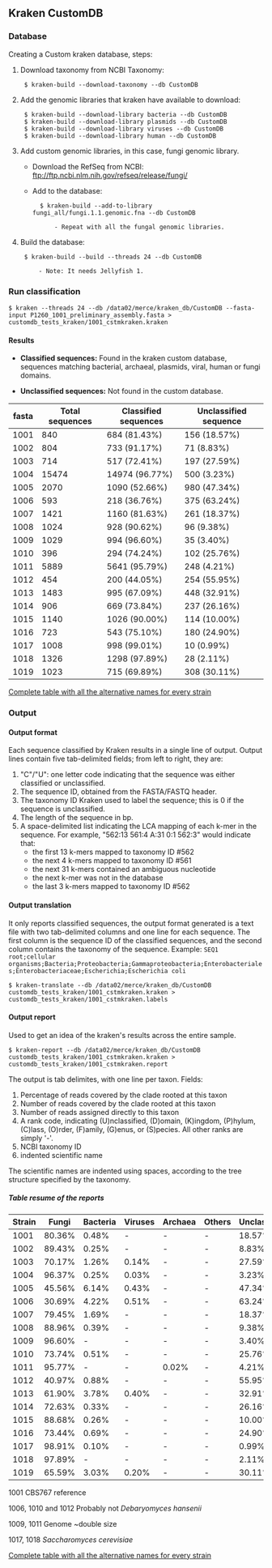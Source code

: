 ## Kraken CustomDB

### Database
Creating a Custom kraken database, steps:

1. Download taxonomy from NCBI Taxonomy:

		$ kraken-build --download-taxonomy --db CustomDB

2. Add the genomic libraries that kraken have available to download:

		$ kraken-build --download-library bacteria --db CustomDB
		$ kraken-build --download-library plasmids --db CustomDB
	 	$ kraken-build --download-library viruses --db CustomDB
		$ kraken-build --download-library human --db CustomDB

3. Add custom genomic libraries, in this case, fungi genomic library.

	- Download the RefSeq from NCBI: ftp://ftp.ncbi.nlm.nih.gov/refseq/release/fungi/

	- Add to the database:

			$ kraken-build --add-to-library fungi_all/fungi.1.1.genomic.fna --db CustomDB

				- Repeat with all the fungal genomic libraries. 

4. Build the database:

		$ kraken-build --build --threads 24 --db CustomDB

			- Note: It needs Jellyfish 1. 


### Run classification

	$ kraken --threads 24 --db /data02/merce/kraken_db/CustomDB --fasta-input P1260_1001_preliminary_assembly.fasta > customdb_tests_kraken/1001_cstmkraken.kraken 

#### Results

- **Classified sequences:** Found in the kraken custom database, sequences matching bacterial, archaeal, plasmids, viral, human or fungi domains.

- **Unclassified sequences:** Not found in the custom database.  

| fasta     	| Total sequences 	| Classified sequences 	| Unclassified sequence |
|---------------|-----------------------|-----------------------|-----------------------| 
| 1001       	| 840             	| 684 (81.43%)	      	| 156 (18.57%)	        |
| 1002		| 804			| 733 (91.17%)		| 71 (8.83%)		|	
| 1003		| 714			| 517 (72.41%)		| 197 (27.59%)		|
| 1004		| 15474			| 14974 (96.77%)	| 500 (3.23%)		|
| 1005		| 2070			| 1090 (52.66%)		| 980 (47.34%)		|
| 1006		| 593			| 218 (36.76%)		| 375 (63.24%)		|
| 1007		| 1421			| 1160 (81.63%)		| 261 (18.37%)		|
| 1008		| 1024			| 928 (90.62%)		| 96 (9.38%)		|
| 1009		| 1029			| 994 (96.60%)		| 35 (3.40%)		|
| 1010		| 396			| 294 (74.24%)		| 102 (25.76%)		|
| 1011		| 5889			| 5641 (95.79%)		| 248 (4.21%)		|
| 1012		| 454			| 200 (44.05%)		| 254 (55.95%)		|
| 1013		| 1483			| 995 (67.09%)		| 448 (32.91%)		|
| 1014		| 906			| 669 (73.84%)		| 237 (26.16%)		|
| 1015		| 1140			| 1026 (90.00%)		| 114 (10.00%)		|
| 1016		| 723			| 543 (75.10%)		| 180 (24.90%)		|
| 1017		| 1008			| 998 (99.01%)		| 10 (0.99%)		|
| 1018		| 1326			| 1298 (97.89%)		| 28 (2.11%)		|
| 1019		| 1023			| 715 (69.89%)		| 308 (30.11%)		|
	
[Complete table with all the alternative names for every strain](https://github.com/The-Bioinformatics-Group/Debaryomyces_hansenii/blob/master/Work_files/Strains.md)

### Output

#### Output format

Each sequence classified by Kraken results in a single line of output. Output lines contain five tab-delimited fields; from left to right, they are:

1. "C"/"U": one letter code indicating that the sequence was either classified or unclassified.
2. The sequence ID, obtained from the FASTA/FASTQ header.
3. The taxonomy ID Kraken used to label the sequence; this is 0 if the sequence is unclassified.
4. The length of the sequence in bp.
5. A space-delimited list indicating the LCA mapping of each k-mer in the sequence. For example, "562:13 561:4 A:31 0:1 562:3" would indicate that:
	- the first 13 k-mers mapped to taxonomy ID #562
	- the next 4 k-mers mapped to taxonomy ID #561
	- the next 31 k-mers contained an ambiguous nucleotide
	- the next k-mer was not in the database
	- the last 3 k-mers mapped to taxonomy ID #562

#### Output translation

It only reports classified sequences, the output format generated is a text file with two tab-delimited columns and one line for each sequence. The first column is the sequence ID of the classified sequences, and the second column contains the taxonomy of the sequence. Example: `SEQ1  root;cellular organisms;Bacteria;Proteobacteria;Gammaproteobacteria;Enterobacteriales;Enterobacteriaceae;Escherichia;Escherichia coli`

	$ kraken-translate --db /data02/merce/kraken_db/CustomDB customdb_tests_kraken/1001_cstmkraken.kraken > customdb_tests_kraken/1001_cstmkraken.labels
	
#### Output report

Used to get an idea of the kraken's results across the entire sample.

	$ kraken-report --db /data02/merce/kraken_db/CustomDB customdb_tests_kraken/1001_cstmkraken.kraken > customdb_tests_kraken/1001_cstmkraken.report

The output is tab delimites, with one line per taxon. Fields:

1. Percentage of reads covered by the clade rooted at this taxon
2. Number of reads covered by the clade rooted at this taxon
3. Number of reads assigned directly to this taxon
4. A rank code, indicating (U)nclassified, (D)omain, (K)ingdom, (P)hylum, (C)lass, (O)rder, (F)amily, (G)enus, or (S)pecies. All other ranks are simply '-'.
5. NCBI taxonomy ID 
6. indented scientific name

The scientific names are indented using spaces, according to the tree structure specified by the taxonomy.

##### Table resume of the reports

| Strain	| Fungi		| Bacteria	| Viruses	| Archaea	| Others	| Unclassified	| Deha	|Sc    |
|---------------|---------------|---------------|---------------|---------------|---------------|---------------|-------|------|
| 1001		| 80.36%	| 0.48%		| -		| -		| -		| 18.57%	|72.98%	|00.00%|
| 1002		| 89.43%	| 0.25%		| -		| -		| -		| 8.83%		|77.49%	|00.00%|
| 1003		| 70.17%	| 1.26%		| 0.14%		| - 		| -		| 27.59%	|62.18%	|00.00%|
| 1004		| 96.37%	| 0.25%		| 0.03%		| - 		| -		| 3.23%		|95.47%	|00.00%|
| 1005		| 45.56%	| 6.14%		| 0.43%		| -		| -		| 47.34%	|38.31%	|00.00%|
| 1006		| 30.69%	| 4.22%		| 0.51%		| -		| -		| 63.24%	|22.93%	|00.00%|
| 1007		| 79.45%	| 1.69%		| -		| -		| -		| 18.37%	|69.04%	|00.00%|
| 1008		| 88.96%	| 0.39%		| -		| -		| -		| 9.38%		|75.00%	|00.00%|
| 1009		| 96.60%	| -		| - 		| -		| - 		| 3.40%		|94.17%	|00.00%|
| 1010		| 73.74%	| 0.51%		| -		| -		| -		| 25.76%	|62.88%	|00.00%|
| 1011		| 95.77%	| -		| - 		| 0.02%		| -		| 4.21%		|95.11%	|00.02%|
| 1012		| 40.97%	| 0.88%		| - 		| -		| -		| 55.95%	|31.28%	|00.22%|
| 1013		| 61.90%	| 3.78%		| 0.40%		| - 		| - 		| 32.91%	|53.14%	|00.00%|
| 1014		| 72.63%	| 0.33%		| - 		| - 		| - 		| 26.16%	|65.01%	|00.00%|
| 1015		| 88.68%	| 0.26%		| -		| -		| -		| 10.00%	|77.19%	|00.00%|
| 1016		| 73.44%	| 0.69%		| -		| -		| -		| 24.90%	|61.96%	|00.00%|
| 1017		| 98.91%	| 0.10%		| - 		| -		| - 		| 0.99%		|00.00%	|97.72%|
| 1018		| 97.89%	| -		| -		| -		| -		| 2.11%		|00.00%	|97.21%|
| 1019		| 65.59%	| 3.03%		| 0.20%		| - 		| -		| 30.11%	|57.77%	|00.20%|

1001 CBS767 reference

1006, 1010 and 1012 Probably not *Debaryomyces hansenii*

1009, 1011 Genome ~double size

1017, 1018 *Saccharomyces cerevisiae*

[Complete table with all the alternative names for every strain](https://github.com/The-Bioinformatics-Group/Debaryomyces_hansenii/blob/master/Work_files/Strains.md)

